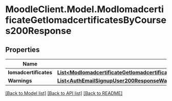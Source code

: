 # MoodleClient.Model.ModIomadcertificateGetIomadcertificatesByCourses200Response

## Properties

Name | Type | Description | Notes
------------ | ------------- | ------------- | -------------
**Iomadcertificates** | [**List&lt;ModIomadcertificateGetIomadcertificatesByCourses200ResponseIomadcertificatesInner&gt;**](ModIomadcertificateGetIomadcertificatesByCourses200ResponseIomadcertificatesInner.md) |  | 
**Warnings** | [**List&lt;AuthEmailSignupUser200ResponseWarningsInner&gt;**](AuthEmailSignupUser200ResponseWarningsInner.md) |  | [optional] 

[[Back to Model list]](../README.md#documentation-for-models) [[Back to API list]](../README.md#documentation-for-api-endpoints) [[Back to README]](../README.md)

